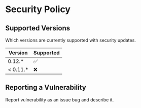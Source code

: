 # Security Policy

## Supported Versions

Which versions are currently supported with security updates.

| Version | Supported          |
| ------- | ------------------ |
| 0.12.*   | :white_check_mark: |
| < 0.11.*   | :x:                |

## Reporting a Vulnerability

Report vulnerability as an issue bug and describe it.
